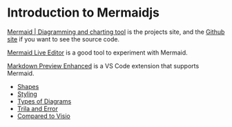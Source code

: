 # Introduction to Mermaidjs

[Mermaid | Diagramming and charting tool](https://mermaid.js.org/) is the projects site, and the [Github site](https://github.com/mermaid-js/mermaid) if you want to see the source code.

[Mermaid Live Editor](https://mermaid.live/) is a good tool to experiment with Mermaid.

[Markdown Preview Enhanced](https://marketplace.visualstudio.com/items?itemName=shd101wyy.markdown-preview-enhanced) is a VS Code extension that supports Mermaid.

- [Shapes](shapes.md)
- [Styling](style.md)
- [Types of Diagrams](types-of-diagrams.md)
- [Trila and Error](Trial-and-error.md)
- [Compared to Visio](vs-visio.md)